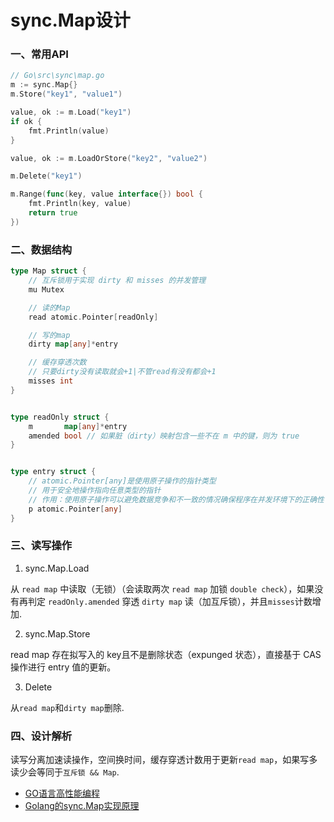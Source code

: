 # sync.Map设计

### 一、常用API

```go
// Go\src\sync\map.go
m := sync.Map{}
m.Store("key1", "value1")

value, ok := m.Load("key1")
if ok {
    fmt.Println(value)
}

value, ok := m.LoadOrStore("key2", "value2")

m.Delete("key1")

m.Range(func(key, value interface{}) bool {
    fmt.Println(key, value)
    return true
})
```

### 二、数据结构

```go
type Map struct {
    // 互斥锁用于实现 dirty 和 misses 的并发管理
	mu Mutex

	// 读的Map
	read atomic.Pointer[readOnly]

	// 写的map
	dirty map[any]*entry

	// 缓存穿透次数
    // 只要dirty没有读取就会+1|不管read有没有都会+1
	misses int
}


type readOnly struct {
	m       map[any]*entry
	amended bool // 如果脏（dirty）映射包含一些不在 m 中的键，则为 true
}


type entry struct {
	// atomic.Pointer[any]是使用原子操作的指针类型
    // 用于安全地操作指向任意类型的指针
    // 作用：使用原子操作可以避免数据竞争和不一致的情况确保程序在并发环境下的正确性
	p atomic.Pointer[any]
}
```

### 三、读写操作

1. sync.Map.Load

从 `read map` 中读取（无锁）（会读取两次 `read map` 加锁 `double check`），如果没有再判定 `readOnly.amended` 穿透 `dirty map` 读（加互斥锁），并且`misses`计数增加.

2. sync.Map.Store

read map 存在拟写入的 key且不是删除状态（expunged 状态），直接基于 CAS 操作进行 entry 值的更新。

3. Delete

从`read map`和`dirty map`删除.


### 四、设计解析

读写分离加速读操作，空间换时间，缓存穿透计数用于更新`read map`，如果写多读少会等同于`互斥锁 && Map`.


- [GO语言高性能编程](https://geektutu.com/post/high-performance-go.html)
- [Golang的sync.Map实现原理](https://zhuanlan.zhihu.com/p/599178236)